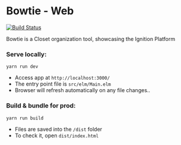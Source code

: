 # Bowtie - Web

[![Build Status](https://travis-ci.org/tchupp/bowtie.svg?branch=master)](https://travis-ci.org/tchupp/bowtie)

Bowtie is a Closet organization tool, showcasing the Ignition Platform

### Serve locally:
```
yarn run dev
```
* Access app at `http://localhost:3000/`
* The entry point file is `src/elm/Main.elm`
* Browser will refresh automatically on any file changes..


### Build & bundle for prod:
```
yarn run build
```

* Files are saved into the `/dist` folder
* To check it, open `dist/index.html`
